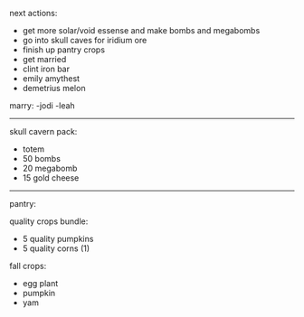 

next actions:
- get more solar/void essense and make bombs and megabombs
- go into skull caves for iridium ore
- finish up pantry crops
- get married
- clint iron bar
- emily amythest
- demetrius melon


marry:
-jodi
-leah

-----

skull cavern pack:
- totem
- 50 bombs
- 20 megabomb
- 15 gold cheese

-----


pantry:

quality crops bundle:
- 5 quality pumpkins
- 5 quality corns (1)

fall crops:
- egg plant
- pumpkin
- yam











